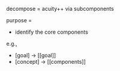 decompose = acuity++ via subcomponents

purpose =
- identify the core components


e.g.,
- <decompose>[goal] -> [[goal]]
- <decompose>[concept] -> [[components]]
